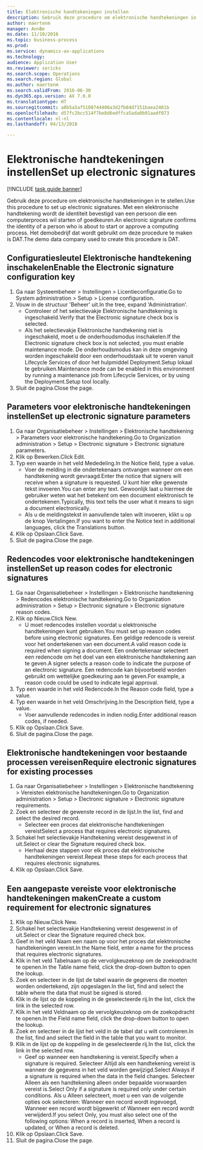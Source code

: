 ```yaml
--- 
title: Elektronische handtekeningen instellen
description: Gebruik deze procedure om elektronische handtekeningen in te stellen.
author: maertenm
manager: AnnBe
ms.date: 11/10/2016
ms.topic: business-process
ms.prod: 
ms.service: dynamics-ax-applications
ms.technology: 
audience: Application User
ms.reviewer: sericks
ms.search.scope: Operations
ms.search.region: Global
ms.author: maertenm
ms.search.validFrom: 2016-06-30
ms.dyn365.ops.version: AX 7.0.0
ms.translationtype: HT
ms.sourcegitcommit: a8b5a5af5108744406a3d2fb84d7151baea2481b
ms.openlocfilehash: d57fc2bcc514f7be8d6edffca5ada0b91aadf073
ms.contentlocale: nl-nl
ms.lasthandoff: 04/13/2018

---
```

# <a name="set-up-electronic-signatures"></a><span data-ttu-id="3f809-103">Elektronische handtekeningen instellen</span><span class="sxs-lookup"><span data-stu-id="3f809-103">Set up electronic signatures</span></span>

[!INCLUDE [task guide banner](../../includes/task-guide-banner.md)]

<span data-ttu-id="3f809-104">Gebruik deze procedure om elektronische handtekeningen in te stellen.</span><span class="sxs-lookup"><span data-stu-id="3f809-104">Use this procedure to set up electronic signatures.</span></span> <span data-ttu-id="3f809-105">Met een elektronische handtekening wordt de identiteit bevestigd van een persoon die een computerproces wil starten of goedkeuren.</span><span class="sxs-lookup"><span data-stu-id="3f809-105">An electronic signature confirms the identity of a person who is about to start or approve a computing process.</span></span> <span data-ttu-id="3f809-106">Het demobedrijf dat wordt gebruikt om deze procedure te maken is DAT.</span><span class="sxs-lookup"><span data-stu-id="3f809-106">The demo data company used to create this procedure is DAT.</span></span>


## <a name="enable-the-electronic-signature-configuration-key"></a><span data-ttu-id="3f809-107">Configuratiesleutel Elektronische handtekening inschakelen</span><span class="sxs-lookup"><span data-stu-id="3f809-107">Enable the Electronic signature configuration key</span></span>
1. <span data-ttu-id="3f809-108">Ga naar Systeembeheer > Instellingen > Licentieconfiguratie.</span><span class="sxs-lookup"><span data-stu-id="3f809-108">Go to System administration > Setup > License configuration.</span></span>
2. <span data-ttu-id="3f809-109">Vouw in de structuur 'Beheer' uit.</span><span class="sxs-lookup"><span data-stu-id="3f809-109">In the tree, expand 'Administration'.</span></span>
    * <span data-ttu-id="3f809-110">Controleer of het selectievakje Elektronische handtekening is ingeschakeld.</span><span class="sxs-lookup"><span data-stu-id="3f809-110">Verify that the Electronic signature check box is selected.</span></span>  
    * <span data-ttu-id="3f809-111">Als het selectievakje Elektronische handtekening niet is ingeschakeld, moet u de onderhoudsmodus inschakelen.</span><span class="sxs-lookup"><span data-stu-id="3f809-111">If the Electronic signature check box is not selected, you must enable maintenance mode.</span></span> <span data-ttu-id="3f809-112">De onderhoudsmodus kan in deze omgeving worden ingeschakeld door een onderhoudstaak uit te voeren vanuit Lifecycle Services of door het hulpmiddel Deployment.Setup lokaal te gebruiken.</span><span class="sxs-lookup"><span data-stu-id="3f809-112">Maintenance mode can be enabled in this environment by running a maintenance job from Lifecycle Services, or by using the Deployment.Setup tool locally.</span></span>  
3. <span data-ttu-id="3f809-113">Sluit de pagina.</span><span class="sxs-lookup"><span data-stu-id="3f809-113">Close the page.</span></span>

## <a name="set-up-electronic-signature-parameters"></a><span data-ttu-id="3f809-114">Parameters voor elektronische handtekeningen instellen</span><span class="sxs-lookup"><span data-stu-id="3f809-114">Set up electronic signature parameters</span></span>
1. <span data-ttu-id="3f809-115">Ga naar Organisatiebeheer > Instellingen > Elektronische handtekening > Parameters voor elektronische handtekening.</span><span class="sxs-lookup"><span data-stu-id="3f809-115">Go to Organization administration > Setup > Electronic signature > Electronic signature parameters.</span></span>
2. <span data-ttu-id="3f809-116">Klik op Bewerken.</span><span class="sxs-lookup"><span data-stu-id="3f809-116">Click Edit.</span></span>
3. <span data-ttu-id="3f809-117">Typ een waarde in het veld Mededeling.</span><span class="sxs-lookup"><span data-stu-id="3f809-117">In the Notice field, type a value.</span></span>
    * <span data-ttu-id="3f809-118">Voer de melding in die ondertekenaars ontvangen wanneer om een handtekening wordt gevraagd.</span><span class="sxs-lookup"><span data-stu-id="3f809-118">Enter the notice that signers will receive when a signature is requested.</span></span> <span data-ttu-id="3f809-119">U kunt hier elke gewenste tekst invoeren.</span><span class="sxs-lookup"><span data-stu-id="3f809-119">You can enter any text.</span></span> <span data-ttu-id="3f809-120">Gewoonlijk laat u hiermee de gebruiker weten wat het betekent om een document elektronisch te ondertekenen.</span><span class="sxs-lookup"><span data-stu-id="3f809-120">Typically, this text tells the user what it means to sign a document electronically.</span></span>  
    * <span data-ttu-id="3f809-121">Als u de meldingstekst in aanvullende talen wilt invoeren, klikt u op de knop Vertalingen.</span><span class="sxs-lookup"><span data-stu-id="3f809-121">If you want to enter the Notice text in additional languages, click the Translations button.</span></span>  
4. <span data-ttu-id="3f809-122">Klik op Opslaan.</span><span class="sxs-lookup"><span data-stu-id="3f809-122">Click Save.</span></span>
5. <span data-ttu-id="3f809-123">Sluit de pagina.</span><span class="sxs-lookup"><span data-stu-id="3f809-123">Close the page.</span></span>

## <a name="set-up-reason-codes-for-electronic-signatures"></a><span data-ttu-id="3f809-124">Redencodes voor elektronische handtekeningen instellen</span><span class="sxs-lookup"><span data-stu-id="3f809-124">Set up reason codes for electronic signatures</span></span>
1. <span data-ttu-id="3f809-125">Ga naar Organisatiebeheer > Instellingen > Elektronische handtekening > Redencodes elektronische handtekening.</span><span class="sxs-lookup"><span data-stu-id="3f809-125">Go to Organization administration > Setup > Electronic signature > Electronic signature reason codes.</span></span>
2. <span data-ttu-id="3f809-126">Klik op Nieuw.</span><span class="sxs-lookup"><span data-stu-id="3f809-126">Click New.</span></span>
    * <span data-ttu-id="3f809-127">U moet redencodes instellen voordat u elektronische handtekeningen kunt gebruiken.</span><span class="sxs-lookup"><span data-stu-id="3f809-127">You must set up reason codes before using electronic signatures.</span></span> <span data-ttu-id="3f809-128">Een geldige redencode is vereist voor het ondertekenen van een document.</span><span class="sxs-lookup"><span data-stu-id="3f809-128">A valid reason code is required when signing a document.</span></span>     <span data-ttu-id="3f809-129">Een ondertekenaar selecteert een redencode om het doel van een elektronische handtekening aan te geven.</span><span class="sxs-lookup"><span data-stu-id="3f809-129">A signer selects a reason code to indicate the purpose of an electronic signature.</span></span> <span data-ttu-id="3f809-130">Een redencode kan bijvoorbeeld worden gebruikt om wettelijke goedkeuring aan te geven.</span><span class="sxs-lookup"><span data-stu-id="3f809-130">For example, a reason code could be used to indicate legal approval.</span></span>  
3. <span data-ttu-id="3f809-131">Typ een waarde in het veld Redencode.</span><span class="sxs-lookup"><span data-stu-id="3f809-131">In the Reason code field, type a value.</span></span>
4. <span data-ttu-id="3f809-132">Typ een waarde in het veld Omschrijving.</span><span class="sxs-lookup"><span data-stu-id="3f809-132">In the Description field, type a value.</span></span>
    * <span data-ttu-id="3f809-133">Voer aanvullende redencodes in indien nodig.</span><span class="sxs-lookup"><span data-stu-id="3f809-133">Enter additional reason codes, if needed.</span></span>  
5. <span data-ttu-id="3f809-134">Klik op Opslaan.</span><span class="sxs-lookup"><span data-stu-id="3f809-134">Click Save.</span></span>
6. <span data-ttu-id="3f809-135">Sluit de pagina.</span><span class="sxs-lookup"><span data-stu-id="3f809-135">Close the page.</span></span>

## <a name="require-electronic-signatures-for-existing-processes"></a><span data-ttu-id="3f809-136">Elektronische handtekeningen voor bestaande processen vereisen</span><span class="sxs-lookup"><span data-stu-id="3f809-136">Require electronic signatures for existing processes</span></span>
1. <span data-ttu-id="3f809-137">Ga naar Organisatiebeheer > Instellingen > Elektronische handtekening > Vereisten elektronische handtekeningen.</span><span class="sxs-lookup"><span data-stu-id="3f809-137">Go to Organization administration > Setup > Electronic signature > Electronic signature requirements.</span></span>
2. <span data-ttu-id="3f809-138">Zoek en selecteer de gewenste record in de lijst.</span><span class="sxs-lookup"><span data-stu-id="3f809-138">In the list, find and select the desired record.</span></span>
    * <span data-ttu-id="3f809-139">Selecteer een proces dat elektronische handtekeningen vereist</span><span class="sxs-lookup"><span data-stu-id="3f809-139">Select a process that requires electronic signatures.</span></span>  
3. <span data-ttu-id="3f809-140">Schakel het selectievakje Handtekening vereist desgewenst in of uit.</span><span class="sxs-lookup"><span data-stu-id="3f809-140">Select or clear the Signature required check box.</span></span>
    * <span data-ttu-id="3f809-141">Herhaal deze stappen voor elk proces dat elektronische handtekeningen vereist.</span><span class="sxs-lookup"><span data-stu-id="3f809-141">Repeat these steps for each process that requires electronic signatures.</span></span>  
4. <span data-ttu-id="3f809-142">Klik op Opslaan.</span><span class="sxs-lookup"><span data-stu-id="3f809-142">Click Save.</span></span>

## <a name="create-a-custom-requirement-for-electronic-signatures"></a><span data-ttu-id="3f809-143">Een aangepaste vereiste voor elektronische handtekeningen maken</span><span class="sxs-lookup"><span data-stu-id="3f809-143">Create a custom requirement for electronic signatures</span></span>
1. <span data-ttu-id="3f809-144">Klik op Nieuw.</span><span class="sxs-lookup"><span data-stu-id="3f809-144">Click New.</span></span>
2. <span data-ttu-id="3f809-145">Schakel het selectievakje Handtekening vereist desgewenst in of uit.</span><span class="sxs-lookup"><span data-stu-id="3f809-145">Select or clear the Signature required check box.</span></span>
3. <span data-ttu-id="3f809-146">Geef in het veld Naam een naam op voor het proces dat elektronische handtekeningen vereist.</span><span class="sxs-lookup"><span data-stu-id="3f809-146">In the Name field, enter a name for the process that requires electronic signatures.</span></span>
4. <span data-ttu-id="3f809-147">Klik in het veld Tabelnaam op de vervolgkeuzeknop om de zoekopdracht te openen.</span><span class="sxs-lookup"><span data-stu-id="3f809-147">In the Table name field, click the drop-down button to open the lookup.</span></span>
5. <span data-ttu-id="3f809-148">Zoek en selecteer in de lijst de tabel waarin de gegevens die moeten worden ondertekend, zijn opgeslagen.</span><span class="sxs-lookup"><span data-stu-id="3f809-148">In the list, find and select the table where the data that must be signed is stored.</span></span>
6. <span data-ttu-id="3f809-149">Klik in de lijst op de koppeling in de geselecteerde rij.</span><span class="sxs-lookup"><span data-stu-id="3f809-149">In the list, click the link in the selected row.</span></span>
7. <span data-ttu-id="3f809-150">Klik in het veld Veldnaam op de vervolgkeuzeknop om de zoekopdracht te openen.</span><span class="sxs-lookup"><span data-stu-id="3f809-150">In the Field name field, click the drop-down button to open the lookup.</span></span>
8. <span data-ttu-id="3f809-151">Zoek en selecteer in de lijst het veld in de tabel dat u wilt controleren.</span><span class="sxs-lookup"><span data-stu-id="3f809-151">In the list, find and select the field in the table that you want to monitor.</span></span>
9. <span data-ttu-id="3f809-152">Klik in de lijst op de koppeling in de geselecteerde rij.</span><span class="sxs-lookup"><span data-stu-id="3f809-152">In the list, click the link in the selected row.</span></span>
    * <span data-ttu-id="3f809-153">Geef op wanneer een handtekening is vereist.</span><span class="sxs-lookup"><span data-stu-id="3f809-153">Specify when a signature is required.</span></span>     <span data-ttu-id="3f809-154">Selecteer Altijd als een handtekening vereist is wanneer de gegevens in het veld worden gewijzigd.</span><span class="sxs-lookup"><span data-stu-id="3f809-154">Select Always if a signature is required when the data in the field changes.</span></span>     <span data-ttu-id="3f809-155">Selecteer Alleen als een handtekening alleen onder bepaalde voorwaarden vereist is.</span><span class="sxs-lookup"><span data-stu-id="3f809-155">Select Only if a signature is required only under certain conditions.</span></span> <span data-ttu-id="3f809-156">Als u Alleen selecteert, moet u een van de volgende opties ook selecteren: Wanneer een record wordt ingevoegd, Wanneer een record wordt bijgewerkt of Wanneer een record wordt verwijderd.</span><span class="sxs-lookup"><span data-stu-id="3f809-156">If you select Only, you must also select one of the following options: When a record is inserted, When a record is updated, or When a record is deleted.</span></span>  
10. <span data-ttu-id="3f809-157">Klik op Opslaan.</span><span class="sxs-lookup"><span data-stu-id="3f809-157">Click Save.</span></span>
11. <span data-ttu-id="3f809-158">Sluit de pagina.</span><span class="sxs-lookup"><span data-stu-id="3f809-158">Close the page.</span></span>


